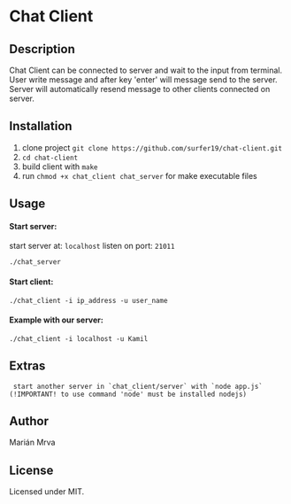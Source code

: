 # Chat Client

## Description

Chat Client can be connected to server and wait to the input from terminal. User write message and after key 'enter' will message send to the server.
Server will automatically resend message to other clients connected on server.

## Installation

 1. clone project `git clone https://github.com/surfer19/chat-client.git`
 2. `cd chat-client`
 3. build client with `make`
 4. run `chmod +x chat_client chat_server` for make executable files

## Usage

#### Start server:

start server at: `localhost` listen on port: `21011`

    ./chat_server

#### Start client:

    ./chat_client -i ip_address -u user_name

#### Example with our server:

    ./chat_client -i localhost -u Kamil

## Extras

     start another server in `chat_client/server` with `node app.js` (!IMPORTANT! to use command 'node' must be installed nodejs)

## Author

 Marián Mrva

## License

  Licensed under MIT.